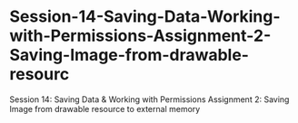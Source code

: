 # Session-14-Saving-Data-Working-with-Permissions-Assignment-2-Saving-Image-from-drawable-resourc
Session 14: Saving Data &amp; Working with Permissions  Assignment 2: Saving Image from drawable resource to external memory
